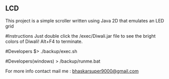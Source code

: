 LCD
------------
This project is a simple scroller written using Java 2D that emulates an LED grid

#Instructions
Just double click the /exec/Diwali.jar file to see the bright colors of Diwali!
Alt+F4 to terminate.

#Developers
$> ./backup/exec.sh

#Developers(windows)
\> /backup/runme.bat

For more info contact mail me : bhaskarsuper9000@gmail.com
